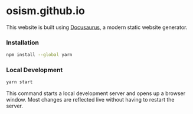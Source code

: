 # osism.github.io

This website is built using [Docusaurus](https://docusaurus.io/), a modern static website generator.

### Installation

```bash
npm install --global yarn
```

### Local Development

```bash
yarn start
```

This command starts a local development server and opens up a browser window. Most changes are reflected live without having to restart the server.
